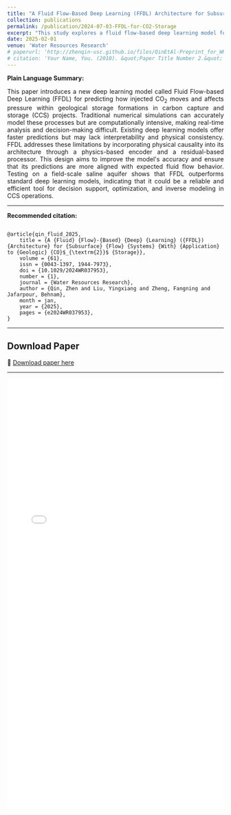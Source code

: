 ```yaml
---
title: "A Fluid Flow‐Based Deep Learning (FFDL) Architecture for Subsurface Flow Systems with Application to Geologic CO<sub>2</sub> Storage"
collection: publications
permalink: /publication/2024-07-03-FFDL-for-CO2-Storage
excerpt: "This study explores a fluid flow-based deep learning model for predicting CO<sub>2</sub> storage dynamics in geologic formations, enhancing spatiotemporal prediction accuracy."
date: 2025-02-01
venue: 'Water Resources Research'
# paperurl: 'http://zhenqin-usc.github.io/files/QinEtAl-Preprint_for_WRR_2024-FFDL_for_GCS_Spatiotemporal_Prediction.pdf'
# citation: 'Your Name, You. (2010). &quot;Paper Title Number 2.&quot; <i>Journal 1</i>. 1(2).'
---
```


**Plain Language Summary:**
<div style="text-align: justify;">
This paper introduces a new deep learning model called Fluid Flow-based Deep Learning (FFDL) for predicting how injected CO<sub>2</sub> moves and affects pressure within geological storage formations in carbon capture and storage (CCS) projects. Traditional numerical simulations can accurately model these processes but are computationally intensive, making real-time analysis and decision-making difficult. Existing deep learning models offer faster predictions but may lack interpretability and physical consistency. FFDL addresses these limitations by incorporating physical causality into its architecture through a physics-based encoder and a residual-based processor. This design aims to improve the model's accuracy and ensure that its predictions are more aligned with expected fluid flow behavior. Testing on a field-scale saline aquifer shows that FFDL outperforms standard deep learning models, indicating that it could be a reliable and efficient tool for decision support, optimization, and inverse modeling in CCS operations.
</div>

---

**Recommended citation:**<span style="font-size: 12px;">
<pre><code class="bibtex">
@article{qin_fluid_2025,
	title = {A {Fluid} {Flow}-{Based} {Deep} {Learning} ({FFDL}) {Architecture} for {Subsurface} {Flow} {Systems} {With} {Application} to {Geologic} {CO}$_{\textrm{2}}$ {Storage}},
	volume = {61},
	issn = {0043-1397, 1944-7973},
	doi = {10.1029/2024WR037953},
	number = {1},
	journal = {Water Resources Research},
	author = {Qin, Zhen and Liu, Yingxiang and Zheng, Fangning and Jafarpour, Behnam},
	month = jan,
	year = {2025},
	pages = {e2024WR037953},
}
</code></pre></span>

---

## **Download Paper**
📄 [Download paper here](http://zhenqin-usc.github.io/files/QinEtAl-WRR_2025-FFDL_for_GCS.pdf)

---
<iframe src="/files/QinEtAl-WRR_2025-FFDL_for_GCS.pdf" width="100%" height="1000px" style="border: none;"></iframe>

